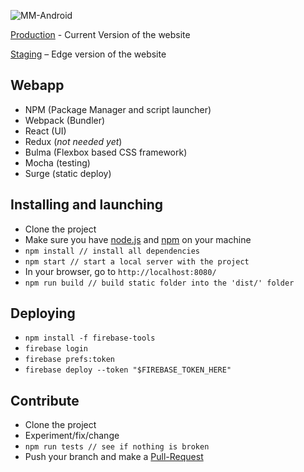 ![MM-Android](https://raw.githubusercontent.com/MindMakersProject/website/master/android_alpha.png)

[Production](http://www.mindmakersproject.org) - Current Version of the website  

[Staging](http://mind-makers.surge.sh/) – Edge version of the website

## Webapp
* NPM (Package Manager and script launcher)
* Webpack (Bundler)
* React (UI)
* Redux (*not needed yet*)
* Bulma (Flexbox based CSS framework)
* Mocha (testing)
* Surge (static deploy)

## Installing and launching
* Clone the project
* Make sure you have [node.js](https://nodejs.org/en/) and [npm](https://www.npmjs.com/) on your machine
* `npm install // install all dependencies`
* `npm start // start a local server with the project`
* In your browser, go to `http://localhost:8080/`
* `npm run build // build static folder into the 'dist/' folder`

## Deploying
* `npm install -f firebase-tools`
* `firebase login`
* `firebase prefs:token`
* `firebase deploy --token "$FIREBASE_TOKEN_HERE"`

## Contribute  
* Clone the project
* Experiment/fix/change
* `npm run tests // see if nothing is broken`
* Push your branch and make a [Pull-Request](http://makeapullrequest.com/)

